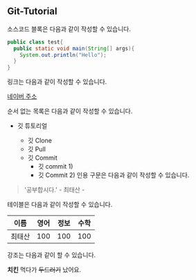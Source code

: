## Git-Tutorial

소스코드 블록은 다음과 같이 작성할 수 있습니다.

```java
public class test{
  public static void main(String[] args){
    System.out.println("Hello");
  }
}

```

링크는 다음과 같이 작성할 수 있습니다.

[네이버 주소](www.naver.com)

순서 없는 목록은 다음과 같이 작성할 수 있습니다.

* 깃 튜토리얼

  * 깃 Clone
  * 깃 Pull
  * 깃 Commit
    * 깃 commit 1)
    * 깃 Commit 2)
인용 구문은 다음과 같이 작성할 수 있습니다.

> '공부합시다.' - 최태산 -

테이블은 다음과 같이 작성할 수 있습니다.

이름|영어|정보|수학
---|---|---|---|
최태산|100|100|100

강조는 다음과 같이 할 수 있습니다.

**치킨** 먹다가 ~~두드러기~~ 났어요.
